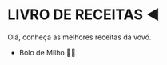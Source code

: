 # LIVRO DE RECEITAS :arrow_backward:

Olá, conheça as melhores receitas da vovó.

- Bolo de Milho :man_artist:

